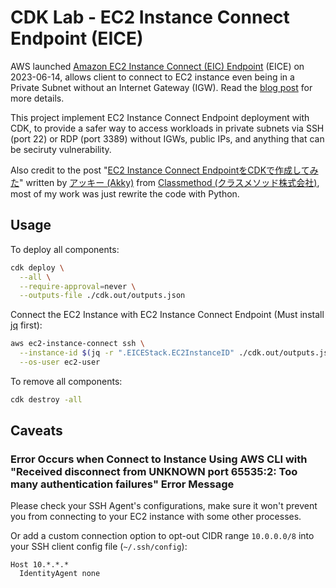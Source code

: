 
# CDK Lab - EC2 Instance Connect Endpoint (EICE)

AWS launched [Amazon EC2 Instance Connect (EIC) Endpoint](https://aws.amazon.com/about-aws/whats-new/2023/06/amazon-ec2-instance-connect-ssh-rdp-public-ip-address/) (EICE) on 2023-06-14, allows client to connect to EC2 instance even being in a Private Subnet without an Internet Gateway (IGW). Read the [blog post](https://aws.amazon.com/blogs/compute/secure-connectivity-from-public-to-private-introducing-ec2-instance-connect-endpoint-june-13-2023/) for more details.

This project implement EC2 Instance Connect Endpoint deployment with CDK, to provide a safer way to access workloads in private subnets via SSH (port 22) or RDP (port 3389) without IGWs, public IPs, and anything that can be seciruty vulnerability.

Also credit to the post "[EC2 Instance Connect EndpointをCDKで作成してみた](https://dev.classmethod.jp/articles/create-ec2-instance-connect-endpoint-using-cdk-custom-resource/)" written by [アッキー (Akky)](https://dev.classmethod.jp/author/akky/) from [Classmethod (クラスメソッド株式会社)](https://classmethod.jp), most of my work was just rewrite the code with Python.

## Usage

To deploy all components:

```bash
cdk deploy \
  --all \
  --require-approval=never \
  --outputs-file ./cdk.out/outputs.json
```

Connect the EC2 Instance with EC2 Instance Connect Endpoint (Must install [jq](https://jqlang.github.io/jq/) first):

```bash
aws ec2-instance-connect ssh \
  --instance-id $(jq -r ".EICEStack.EC2InstanceID" ./cdk.out/outputs.json) \
  --os-user ec2-user
```

To remove all components:

```bash
cdk destroy -all
```

## Caveats

### Error Occurs when Connect to Instance Using AWS CLI with "Received disconnect from UNKNOWN port 65535:2: Too many authentication failures" Error Message

Please check your SSH Agent's configurations, make sure it won't prevent you from connecting to your EC2 instance with some other processes.

Or add a custom connection option to opt-out CIDR range `10.0.0.0/8` into your SSH client config file (`~/.ssh/config`):

```
Host 10.*.*.*
  IdentityAgent none
```


